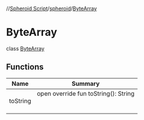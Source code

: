 //[Spheroid Script](../../index.md)/[spheroid](../index.md)/[ByteArray](index.md)



# ByteArray  
 class [ByteArray](index.md)   


## Functions  
  
|  Name|  Summary| 
|---|---|
| toString| open override fun toString(): String  <br><br><br>

